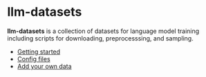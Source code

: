 # llm-datasets

**llm-datasets** is a collection of datasets for language model training including scripts for downloading, preprocesssing, and sampling.

- [Getting started](getting-started.md)
- [Config files](config-files.md)
- [Add your own data](add-your-own-data.md)

